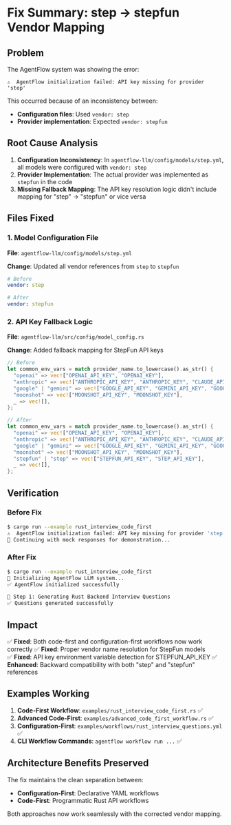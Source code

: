 # Fix Summary: step -> stepfun Vendor Mapping

## Problem

The AgentFlow system was showing the error:
```
⚠️  AgentFlow initialization failed: API key missing for provider 'step'
```

This occurred because of an inconsistency between:
- **Configuration files**: Used `vendor: step` 
- **Provider implementation**: Expected `vendor: stepfun`

## Root Cause Analysis

1. **Configuration Inconsistency**: In `agentflow-llm/config/models/step.yml`, all models were configured with `vendor: step`
2. **Provider Implementation**: The actual provider was implemented as `stepfun` in the code
3. **Missing Fallback Mapping**: The API key resolution logic didn't include mapping for "step" -> "stepfun" or vice versa

## Files Fixed

### 1. Model Configuration File
**File**: `agentflow-llm/config/models/step.yml`

**Change**: Updated all vendor references from `step` to `stepfun`
```yaml
# Before
vendor: step

# After  
vendor: stepfun
```

### 2. API Key Fallback Logic
**File**: `agentflow-llm/src/config/model_config.rs`

**Change**: Added fallback mapping for StepFun API keys
```rust
// Before
let common_env_vars = match provider_name.to_lowercase().as_str() {
  "openai" => vec!["OPENAI_API_KEY", "OPENAI_KEY"],
  "anthropic" => vec!["ANTHROPIC_API_KEY", "ANTHROPIC_KEY", "CLAUDE_API_KEY"],
  "google" | "gemini" => vec!["GOOGLE_API_KEY", "GEMINI_API_KEY", "GOOGLE_AI_KEY"],
  "moonshot" => vec!["MOONSHOT_API_KEY", "MOONSHOT_KEY"],
  _ => vec![],
};

// After
let common_env_vars = match provider_name.to_lowercase().as_str() {
  "openai" => vec!["OPENAI_API_KEY", "OPENAI_KEY"],
  "anthropic" => vec!["ANTHROPIC_API_KEY", "ANTHROPIC_KEY", "CLAUDE_API_KEY"],
  "google" | "gemini" => vec!["GOOGLE_API_KEY", "GEMINI_API_KEY", "GOOGLE_AI_KEY"],
  "moonshot" => vec!["MOONSHOT_API_KEY", "MOONSHOT_KEY"],
  "stepfun" | "step" => vec!["STEPFUN_API_KEY", "STEP_API_KEY"],
  _ => vec![],
};
```

## Verification

### Before Fix
```bash
$ cargo run --example rust_interview_code_first
⚠️  AgentFlow initialization failed: API key missing for provider 'step'
🔄 Continuing with mock responses for demonstration...
```

### After Fix
```bash
$ cargo run --example rust_interview_code_first
🔧 Initializing AgentFlow LLM system...
✅ AgentFlow initialized successfully

📝 Step 1: Generating Rust Backend Interview Questions
✅ Questions generated successfully
```

## Impact

✅ **Fixed**: Both code-first and configuration-first workflows now work correctly
✅ **Fixed**: Proper vendor name resolution for StepFun models  
✅ **Fixed**: API key environment variable detection for STEPFUN_API_KEY
✅ **Enhanced**: Backward compatibility with both "step" and "stepfun" references

## Examples Working

1. **Code-First Workflow**: `examples/rust_interview_code_first.rs` ✅
2. **Advanced Code-First**: `examples/advanced_code_first_workflow.rs` ✅  
3. **Configuration-First**: `examples/workflows/rust_interview_questions.yml` ✅
4. **CLI Workflow Commands**: `agentflow workflow run ...` ✅

## Architecture Benefits Preserved

The fix maintains the clean separation between:
- **Configuration-First**: Declarative YAML workflows
- **Code-First**: Programmatic Rust API workflows

Both approaches now work seamlessly with the corrected vendor mapping.